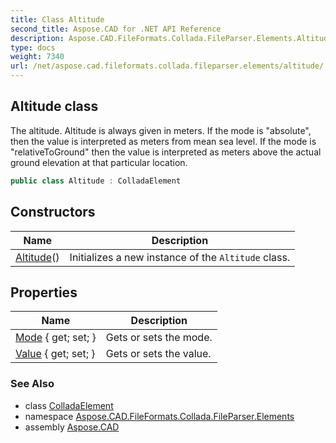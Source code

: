 ```yaml
---
title: Class Altitude
second_title: Aspose.CAD for .NET API Reference
description: Aspose.CAD.FileFormats.Collada.FileParser.Elements.Altitude class. The altitude. Altitude is always given in meters. If the mode is absolute then the value is interpreted as meters from mean sea level. If the mode is relativeToGround then the value is interpreted as meters above the actual ground elevation at that particular location
type: docs
weight: 7340
url: /net/aspose.cad.fileformats.collada.fileparser.elements/altitude/
---
```

## Altitude class

The altitude. Altitude is always given in meters. If the mode is "absolute", then the value is interpreted as meters from mean sea level. If the mode is "relativeToGround" then the value is interpreted as meters above the actual ground elevation at that particular location.

```csharp
public class Altitude : ColladaElement
```

## Constructors

| Name | Description |
| --- | --- |
| [Altitude](altitude/)() | Initializes a new instance of the `Altitude` class. |

## Properties

| Name | Description |
| --- | --- |
| [Mode](../../aspose.cad.fileformats.collada.fileparser.elements/altitude/mode/) { get; set; } | Gets or sets the mode. |
| [Value](../../aspose.cad.fileformats.collada.fileparser.elements/altitude/value/) { get; set; } | Gets or sets the value. |

### See Also

* class [ColladaElement](../colladaelement/)
* namespace [Aspose.CAD.FileFormats.Collada.FileParser.Elements](../../aspose.cad.fileformats.collada.fileparser.elements/)
* assembly [Aspose.CAD](../../)


